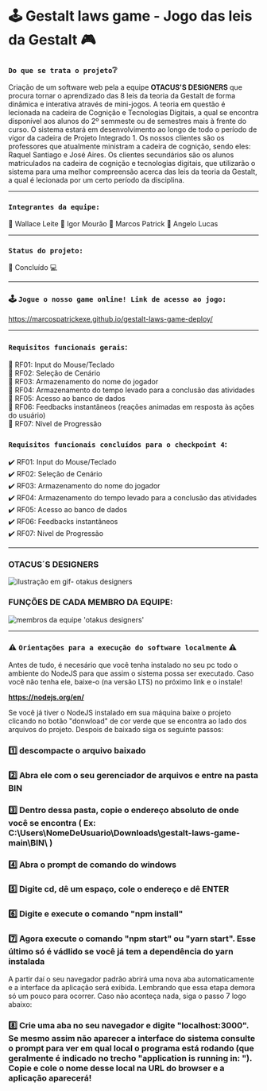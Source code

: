 # :joystick: Gestalt laws game - Jogo das leis da Gestalt :video_game:

### `Do que se trata o projeto`:grey_question:

Criação de um software web pela a equipe <strong>OTACUS'S DESIGNERS</strong> que procura tornar o aprendizado das 8 leis da teoria da Gestalt de forma dinâmica e interativa através de mini-jogos. A teoria em questão é lecionada na cadeira de Cognição e Tecnologias Digitais, a qual se encontra disponível aos alunos do 2º semmeste ou de semestres mais à frente do curso. O sistema estará em desenvolvimento ao longo de todo o período de vigor da cadeira de Projeto Integrado 1. Os nossos clientes são os professores que atualmente ministram a cadeira de cognição, sendo eles: Raquel Santiago e José Aires. Os clientes secundários são os alunos matriculados na cadeira de cognição e tecnologias digitais, que utilizarão o sistema para uma melhor compreensão acerca das leis da teoria da Gestalt, a qual é lecionada por um certo período da disciplina.

<Hr />

### `Integrantes da equipe:`

:large_orange_diamond: Wallace Leite
:large_orange_diamond: Igor Mourão
:large_orange_diamond: Marcos Patrick
:large_orange_diamond: Angelo Lucas

<Hr />

### `Status do projeto:`
:pushpin: Concluído :computer:

<Hr />

### :joystick: `Jogue o nosso game online! Link de acesso ao jogo:`
https://marcospatrickexe.github.io/gestalt-laws-game-deploy/

<Hr />

### `Requisitos funcionais gerais`:  
:large_blue_circle: RF01: Input do Mouse/Teclado  <Br />
:large_blue_circle: RF02: Seleção de Cenário <Br />
:large_blue_circle: RF03: Armazenamento do nome do jogador <Br />
:large_blue_circle: RF04: Armazenamento do tempo levado para a conclusão das atividades <Br />
:large_blue_circle: RF05: Acesso ao banco de dados <Br />
:large_blue_circle: RF06: Feedbacks instantâneos (reações animadas em resposta às ações do usuário)<Br />
:large_blue_circle: RF07: Nível de Progressão <Br />

### `Requisitos funcionais concluídos para o checkpoint 4`:
:heavy_check_mark: RF01: Input do Mouse/Teclado <Br />
:heavy_check_mark: RF02: Seleção de Cenário <Br />
:heavy_check_mark: RF03: Armazenamento do nome do jogador <Br />
:heavy_check_mark: RF04: Armazenamento do tempo levado para a conclusão das atividades <Br />
:heavy_check_mark: RF05: Acesso ao banco de dados <Br /> 
:heavy_check_mark: RF06: Feedbacks instantâneos <Br />
:heavy_check_mark: RF07: Nível de Progressão <Br />

<hr />

### OTACUS´S DESIGNERS
<img src="https://i.imgur.com/SRGPBD7.gif" alt="ilustração em gif- otakus designers">



### FUNÇÕES DE CADA MEMBRO DA EQUIPE:
<img src="https://i.imgur.com/4GCvLLx.png" alt="membros da equipe 'otakus designers'">

<hr />

### :warning: `Orientações para a execução do software localmente` :warning:

Antes de tudo, é necesário que você tenha instalado no seu pc todo o ambiente do NodeJS para que assim o sistema possa ser executado.
Caso você não tenha ele, baixe-o (na versão LTS) no próximo link e o instale!

<strong>https://nodejs.org/en/</strong>

Se você já tiver o NodeJS instalado em sua máquina baixe o projeto clicando no botão "donwload" de cor verde que se encontra ao lado dos arquivos do projeto.
Despois de baixado siga os seguinte passos:

### :one: descompacte o arquivo baixado
### :two: Abra ele com o seu gerenciador de arquivos e entre na pasta BIN
### :three: Dentro dessa pasta, copie o endereço absoluto de onde você se encontra ( Ex: C:\Users\NomeDeUsuario\Downloads\gestalt-laws-game-main\BIN\ )
### :four: Abra o prompt de comando do windows
### :five: Digite cd, dê um espaço, cole o endereço e dê ENTER
### :six: Digite e execute o comando "npm install"
### :seven: Agora execute o comando "npm start" ou "yarn start". Esse último só é vádlido se você já tem a dependência do yarn instalada

A partir daí o seu navegador padrão abrirá uma nova aba automaticamente e a interface da aplicação será exibida. Lembrando que essa etapa demora só um pouco para ocorrer.
Caso não aconteça nada, siga o passo 7 logo abaixo:

### :eight: Crie uma aba no seu navegador e digite "localhost:3000". Se mesmo assim não aparecer a interface do sistema consulte o prompt para ver em qual local o programa está rodando (que geralmente é indicado no trecho "application is running in: "). Copie e cole o nome desse local na URL do browser e a aplicação aparecerá!
